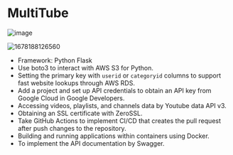 # MultiTube

![image](https://user-images.githubusercontent.com/43780809/224301131-1ce77685-d96b-4218-a2b7-7de90d438f79.png)

![1678188126560](https://user-images.githubusercontent.com/43780809/224207515-5897326a-2e36-4d1a-8be2-02a4422bba67.jpg)

- Framework: Python Flask
- Use boto3 to interact with AWS S3 for Python.
- Setting the primary key with `userid` or `categoryid` columns to support fast website lookups through AWS RDS.
- Add a project and set up API credentials to obtain an API key from Google Cloud in Google Developers.
- Accessing videos, playlists, and channels data by Youtube data API v3.
- Obtaining an SSL certificate with ZeroSSL.
- Take GitHub Actions to implement CI/CD that creates the pull request after push changes to the repository.
- Building and running applications within containers using Docker.
- To implement the API documentation by Swagger.
